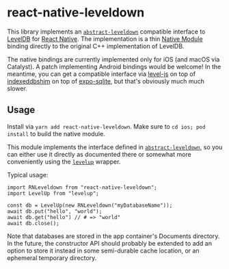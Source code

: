 # react-native-leveldown

This library implements an [`abstract-leveldown`](https://github.com/Level/abstract-leveldown) compatible interface to [LevelDB](https://github.com/google/leveldb) for [React Native](https://reactnative.dev). The implementation is a thin [Native Module](https://reactnative.dev/docs/native-modules-setup) binding directly to the original C++ implementation of LevelDB.

The native bindings are currently implemented only for iOS (and macOS via Catalyst). A patch implementing Android bindings would be welcome! In the meantime, you can get a compatible interface via [level-js](https://github.com/Level/level-js) on top of [indexeddbshim](https://github.com/indexeddbshim/indexeddbshim) on top of [expo-sqlite](https://github.com/expo/expo/tree/master/packages/expo-sqlite), but that's obviously much much slower.

## Usage

Install via `yarn add react-native-leveldown`. Make sure to `cd ios; pod install` to build the native module.

This module implements the interface defined in [`abstract-leveldown`](https://github.com/Level/abstract-leveldown), so you can either use it directly as documented there or somewhat more conveniently using the [`levelup`](https://github.com/Level/levelup) wrapper.

Typical usage:

```
import RNLeveldown from "react-native-leveldown";
import LevelUp from "levelup";

const db = LevelUp(new RNLeveldown("myDatabaseName"));
await db.put("hello", "world");
await db.get("hello") // # => "world"
await db.close();
```

Note that databases are stored in the app container's Documents directory. In the future, the constructor API should probably be extended to add an option to store it instead in some semi-durable cache location, or an ephemeral temporary directory. 
